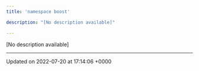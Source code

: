 ```yaml
---
title: 'namespace boost'

description: "[No description available]"

---
```







[No description available]






-------------------------------

Updated on 2022-07-20 at 17:14:06 +0000